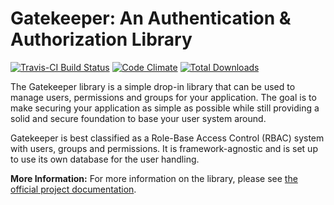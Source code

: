 Gatekeeper: An Authentication & Authorization Library
==========

[![Travis-CI Build Status](https://secure.travis-ci.org/psecio/gatekeeper.png?branch=master)](http://travis-ci.org/psecio/gatekeeper)
[![Code Climate](https://codeclimate.com/github/psecio/gatekeeper/badges/gpa.svg)](https://codeclimate.com/github/psecio/gatekeeper)
[![Total Downloads](https://img.shields.io/packagist/dt/psecio/gatekeeper.svg?style=flat-square)](https://packagist.org/packages/psecio/gatekeeper)

The Gatekeeper library is a simple drop-in library that can be used to manage users, permissions and groups for your application. The goal is to make securing your application as simple as possible while still providing a solid and secure foundation to base your user system around.

Gatekeeper is best classified as a Role-Base Access Control (RBAC) system with users, groups and permissions. It is framework-agnostic and is set up to use its own database for the user handling.

**More Information:** For more information on the library, please see [the official project documentation](http://gatekeeper-auth.readthedocs.org/en/latest/).
